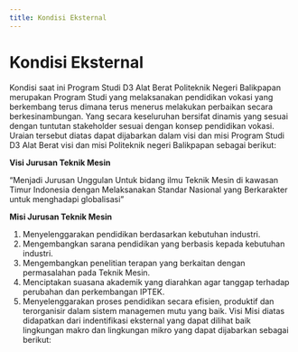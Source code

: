 ```yaml
---
title: Kondisi Eksternal
---
```


# Kondisi Eksternal

<!--@include: ../penilaian/1.md-->

<!--@include: ../panduan/b.md-->

Kondisi saat ini Program Studi D3 Alat Berat Politeknik Negeri Balikpapan merupakan Program Studi yang melaksanakan pendidikan vokasi yang berkembang terus dimana terus menerus melakukan perbaikan secara berkesinambungan. Yang secara keseluruhan bersifat dinamis yang sesuai dengan tuntutan stakeholder sesuai dengan konsep pendidikan vokasi. Uraian tersebut diatas dapat dijabarkan dalam visi dan misi Program Studi D3 Alat Berat visi dan misi Politeknik negeri Balikpapan sebagai berikut:

**Visi Jurusan Teknik Mesin**

“Menjadi Jurusan Unggulan Untuk bidang ilmu Teknik Mesin di kawasan Timur Indonesia dengan Melaksanakan Standar Nasional yang Berkarakter untuk menghadapi globalisasi”

**Misi Jurusan Teknik Mesin**

1. Menyelenggarakan pendidikan berdasarkan kebutuhan industri.
1. Mengembangkan sarana pendidikan yang berbasis kepada kebutuhan industri.
1. Mengembangkan penelitian terapan yang berkaitan dengan permasalahan pada Teknik Mesin.
1. Menciptakan suasana akademik yang diarahkan agar tanggap terhadap perubahan dan perkembangan IPTEK.
1. Menyelenggarakan proses pendidikan secara efisien, produktif dan terorganisir dalam sistem managemen mutu yang baik. Visi Misi diatas didapatkan dari indentifikasi eksternal yang dapat dilihat baik lingkungan makro dan lingkungan mikro yang dapat dijabarkan sebagai berikut:
